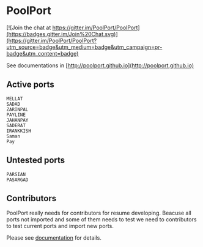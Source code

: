 # PoolPort

[![Join the chat at https://gitter.im/PoolPort/PoolPort](https://badges.gitter.im/Join%20Chat.svg)](https://gitter.im/PoolPort/PoolPort?utm_source=badge&utm_medium=badge&utm_campaign=pr-badge&utm_content=badge)

See documentations in [http://poolport.github.io](http://poolport.github.io)

## Active ports
    MELLAT
    SADAD
    ZARINPAL
    PAYLINE
    JAHANPAY
    SADERAT
    IRANKKISH
    Saman
    Pay

## Untested ports
    PARSIAN
    PASARGAD

## Contributors

PoolPort really needs for contributors for resume developing. Beacuse all ports not imported and some of them needs to test we need to contributors to test current ports and import new ports.

Please see [documentation](http://poolport.github.io) for details.
